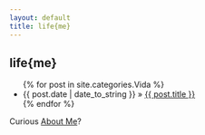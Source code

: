 ```yaml
---
layout: default
title: life{me}
---
```


<div id="home">
  <h2 class="orange">life{me}</h2>
  <ul class="posts">
    {% for post in site.categories.Vida %}
      <li><span>{{ post.date | date_to_string }}</span> &raquo; <a href="{{ post.url }}">{{ post.title }}</a></li>
    {% endfor %}
  </ul>
 <p>Curious <a href="/about" class="orange">About Me</a>?</p>
<p></p>
</div>
